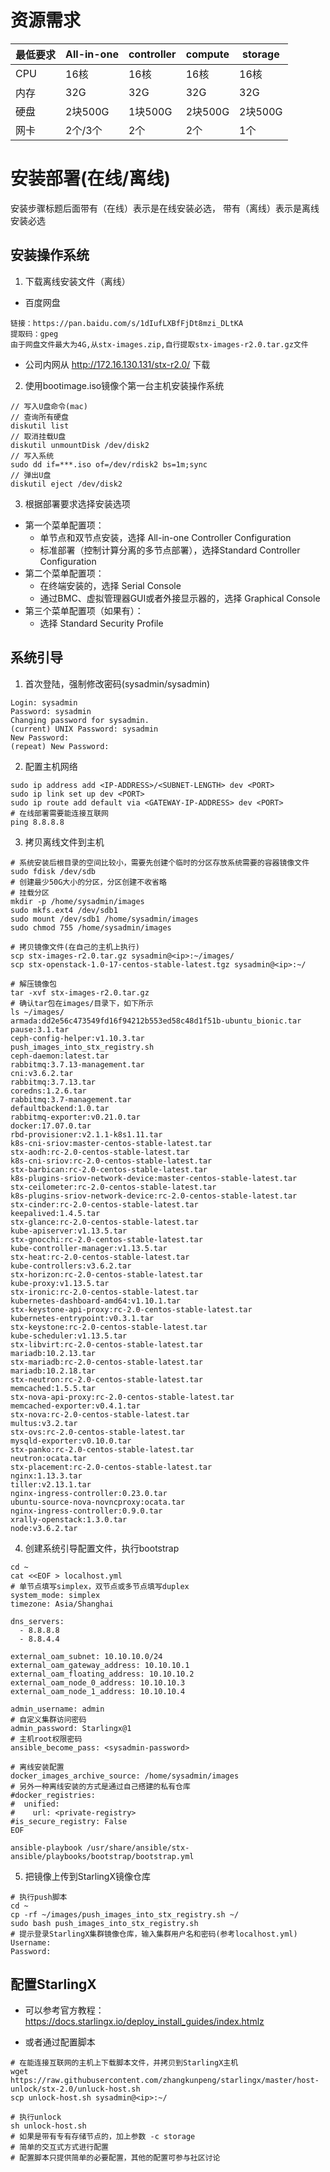 # 资源需求


最低要求 | All-in-one | controller | compute | storage
---|---|---|---|---
CPU | 16核 | 16核 | 16核 | 16核
内存 | 32G | 32G | 32G | 32G
硬盘 | 2块500G | 1块500G | 2块500G | 2块500G
网卡 | 2个/3个 | 2个 | 2个 | 1个

# 安装部署(在线/离线)

安装步骤标题后面带有（在线）表示是在线安装必选，
带有（离线）表示是离线安装必选
## 安装操作系统

1. 下载离线安装文件（离线）
- 百度网盘
```
链接：https://pan.baidu.com/s/1dIufLXBfFjDt8mzi_DLtKA 
提取码：gpeg 
由于网盘文件最大为4G,从stx-images.zip,自行提取stx-images-r2.0.tar.gz文件
```
- 公司内网从 http://172.16.130.131/stx-r2.0/ 下载

2. 使用bootimage.iso镜像个第一台主机安装操作系统
```
// 写入U盘命令(mac)
// 查询所有硬盘
diskutil list
// 取消挂载U盘
diskutil unmountDisk /dev/disk2
// 写入系统
sudo dd if=***.iso of=/dev/rdisk2 bs=1m;sync
// 弹出U盘
diskutil eject /dev/disk2
```
3. 根据部署要求选择安装选项

- 第一个菜单配置项：
    - 单节点和双节点安装，选择 All-in-one Controller Configuration
    - 标准部署（控制计算分离的多节点部署），选择Standard Controller Configuration
- 第二个菜单配置项：
    - 在终端安装的，选择 Serial Console
    - 通过BMC、虚拟管理器GUI或者外接显示器的，选择 Graphical Console
- 第三个菜单配置项（如果有）：
    - 选择 Standard Security Profile

## 系统引导

1. 首次登陆，强制修改密码(sysadmin/sysadmin)
```
Login: sysadmin
Password: sysadmin
Changing password for sysadmin.
(current) UNIX Password: sysadmin
New Password:
(repeat) New Password:
```
2. 配置主机网络
```
sudo ip address add <IP-ADDRESS>/<SUBNET-LENGTH> dev <PORT>
sudo ip link set up dev <PORT>
sudo ip route add default via <GATEWAY-IP-ADDRESS> dev <PORT>
# 在线部署需要能连接互联网
ping 8.8.8.8
```
3. 拷贝离线文件到主机 
```
# 系统安装后根目录的空间比较小，需要先创建个临时的分区存放系统需要的容器镜像文件
sudo fdisk /dev/sdb
# 创建最少50G大小的分区，分区创建不收省略
# 挂载分区
mkdir -p /home/sysadmin/images
sudo mkfs.ext4 /dev/sdb1
sudo mount /dev/sdb1 /home/sysadmin/images
sudo chmod 755 /home/sysadmin/images

# 拷贝镜像文件(在自己的主机上执行)
scp stx-images-r2.0.tar.gz sysadmin@<ip>:~/images/
scp stx-openstack-1.0-17-centos-stable-latest.tgz sysadmin@<ip>:~/

# 解压镜像包
tar -xvf stx-images-r2.0.tar.gz
# 确认tar包在images/目录下，如下所示
ls ~/images/
armada:dd2e56c473549fd16f94212b553ed58c48d1f51b-ubuntu_bionic.tar  pause:3.1.tar
ceph-config-helper:v1.10.3.tar                                     push_images_into_stx_registry.sh
ceph-daemon:latest.tar                                             rabbitmq:3.7.13-management.tar
cni:v3.6.2.tar                                                     rabbitmq:3.7.13.tar
coredns:1.2.6.tar                                                  rabbitmq:3.7-management.tar
defaultbackend:1.0.tar                                             rabbitmq-exporter:v0.21.0.tar
docker:17.07.0.tar                                                 rbd-provisioner:v2.1.1-k8s1.11.tar
k8s-cni-sriov:master-centos-stable-latest.tar                      stx-aodh:rc-2.0-centos-stable-latest.tar
k8s-cni-sriov:rc-2.0-centos-stable-latest.tar                      stx-barbican:rc-2.0-centos-stable-latest.tar
k8s-plugins-sriov-network-device:master-centos-stable-latest.tar   stx-ceilometer:rc-2.0-centos-stable-latest.tar
k8s-plugins-sriov-network-device:rc-2.0-centos-stable-latest.tar   stx-cinder:rc-2.0-centos-stable-latest.tar
keepalived:1.4.5.tar                                               stx-glance:rc-2.0-centos-stable-latest.tar
kube-apiserver:v1.13.5.tar                                         stx-gnocchi:rc-2.0-centos-stable-latest.tar
kube-controller-manager:v1.13.5.tar                                stx-heat:rc-2.0-centos-stable-latest.tar
kube-controllers:v3.6.2.tar                                        stx-horizon:rc-2.0-centos-stable-latest.tar
kube-proxy:v1.13.5.tar                                             stx-ironic:rc-2.0-centos-stable-latest.tar
kubernetes-dashboard-amd64:v1.10.1.tar                             stx-keystone-api-proxy:rc-2.0-centos-stable-latest.tar
kubernetes-entrypoint:v0.3.1.tar                                   stx-keystone:rc-2.0-centos-stable-latest.tar
kube-scheduler:v1.13.5.tar                                         stx-libvirt:rc-2.0-centos-stable-latest.tar
mariadb:10.2.13.tar                                                stx-mariadb:rc-2.0-centos-stable-latest.tar
mariadb:10.2.18.tar                                                stx-neutron:rc-2.0-centos-stable-latest.tar
memcached:1.5.5.tar                                                stx-nova-api-proxy:rc-2.0-centos-stable-latest.tar
memcached-exporter:v0.4.1.tar                                      stx-nova:rc-2.0-centos-stable-latest.tar
multus:v3.2.tar                                                    stx-ovs:rc-2.0-centos-stable-latest.tar
mysqld-exporter:v0.10.0.tar                                        stx-panko:rc-2.0-centos-stable-latest.tar
neutron:ocata.tar                                                  stx-placement:rc-2.0-centos-stable-latest.tar
nginx:1.13.3.tar                                                   tiller:v2.13.1.tar
nginx-ingress-controller:0.23.0.tar                                ubuntu-source-nova-novncproxy:ocata.tar
nginx-ingress-controller:0.9.0.tar                                 xrally-openstack:1.3.0.tar
node:v3.6.2.tar
```

4. 创建系统引导配置文件，执行bootstrap
```
cd ~
cat <<EOF > localhost.yml
# 单节点填写simplex，双节点或多节点填写duplex
system_mode: simplex
timezone: Asia/Shanghai

dns_servers:
  - 8.8.8.8
  - 8.8.4.4

external_oam_subnet: 10.10.10.0/24
external_oam_gateway_address: 10.10.10.1
external_oam_floating_address: 10.10.10.2
external_oam_node_0_address: 10.10.10.3
external_oam_node_1_address: 10.10.10.4

admin_username: admin
# 自定义集群访问密码
admin_password: Starlingx@1
# 主机root权限密码
ansible_become_pass: <sysadmin-password>

# 离线安装配置
docker_images_archive_source: /home/sysadmin/images
# 另外一种离线安装的方式是通过自己搭建的私有仓库
#docker_registries:
#  unified:
#    url: <private-registry>
#is_secure_registry: False
EOF

ansible-playbook /usr/share/ansible/stx-ansible/playbooks/bootstrap/bootstrap.yml
```

5. 把镜像上传到StarlingX镜像仓库
```
# 执行push脚本
cd ~
cp -rf ~/images/push_images_into_stx_registry.sh ~/
sudo bash push_images_into_stx_registry.sh
# 提示登录StarlingX集群镜像仓库，输入集群用户名和密码(参考localhost.yml)
Username:
Password:
```

## 配置StarlingX

- 可以参考官方教程：https://docs.starlingx.io/deploy_install_guides/index.htmlz

- 或者通过配置脚本
```
# 在能连接互联网的主机上下载脚本文件，并拷贝到StarlingX主机
wget https://raw.githubusercontent.com/zhangkunpeng/starlingx/master/host-unlock/stx-2.0/unluck-host.sh
scp unlock-host.sh sysadmin@<ip>:~/

# 执行unlock
sh unlock-host.sh
# 如果是带有专有存储节点的，加上参数 -c storage
# 简单的交互式方式进行配置
# 配置脚本只提供简单的必要配置，其他的配置可参与社区讨论
```
